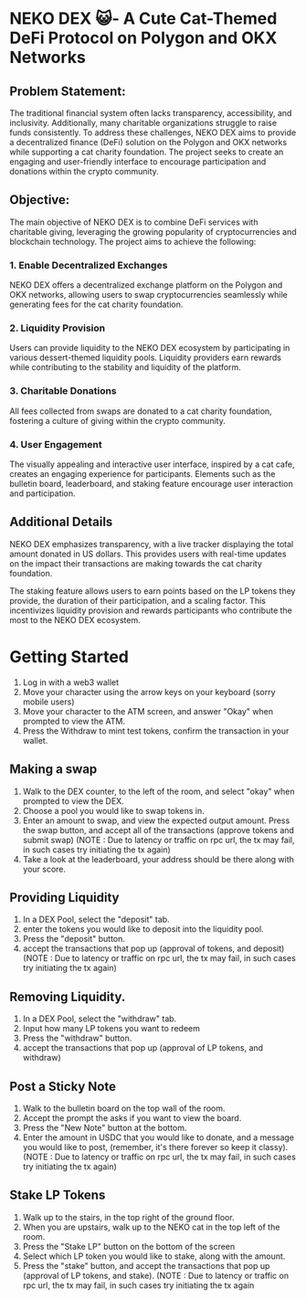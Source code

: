 # NEKO DEX 😺- A Cute Cat-Themed DeFi Protocol on Polygon and OKX Networks

## Problem Statement: <br>

The traditional financial system often lacks transparency, accessibility, and inclusivity. Additionally, many charitable organizations struggle to raise funds consistently. To address these challenges, NEKO DEX aims to provide a decentralized finance (DeFi) solution on the Polygon and OKX networks while supporting a cat charity foundation. The project seeks to create an engaging and user-friendly interface to encourage participation and donations within the crypto community.

## Objective: <br>

The main objective of NEKO DEX is to combine DeFi services with charitable giving, leveraging the growing popularity of cryptocurrencies and blockchain technology. The project aims to achieve the following:

### 1. Enable Decentralized Exchanges <br>

NEKO DEX offers a decentralized exchange platform on the Polygon and OKX networks, allowing users to swap cryptocurrencies seamlessly while generating fees for the cat charity foundation.

### 2. Liquidity Provision <br>

Users can provide liquidity to the NEKO DEX ecosystem by participating in various dessert-themed liquidity pools. Liquidity providers earn rewards while contributing to the stability and liquidity of the platform.

### 3. Charitable Donations <br>

All fees collected from swaps are donated to a cat charity foundation, fostering a culture of giving within the crypto community.

### 4. User Engagement <br>

The visually appealing and interactive user interface, inspired by a cat cafe, creates an engaging experience for participants. Elements such as the bulletin board, leaderboard, and staking feature encourage user interaction and participation.

## Additional Details <br>

NEKO DEX emphasizes transparency, with a live tracker displaying the total amount donated in US dollars. This provides users with real-time updates on the impact their transactions are making towards the cat charity foundation.

The staking feature allows users to earn points based on the LP tokens they provide, the duration of their participation, and a scaling factor. This incentivizes liquidity provision and rewards participants who contribute the most to the NEKO DEX ecosystem.

# Getting Started

1. Log in with a web3 wallet <br>
2. Move your character using the arrow keys on your keyboard (sorry mobile users) <br>
3. Move your character to the ATM screen, and answer "Okay" when prompted to view the ATM. <br>
4. Press the Withdraw to mint test tokens, confirm the transaction in your wallet. <br>

## Making a swap

1. Walk to the DEX counter, to the left of the room, and select "okay" when prompted to view the DEX. <br>
2. Choose a pool you would like to swap tokens in. <br>
3. Enter an amount to swap, and view the expected output amount. Press the swap button, and accept all of the transactions (approve tokens and submit swap)
   (NOTE : Due to latency or traffic on rpc url, the tx may fail, in such cases try initiating the tx again) <br>
4. Take a look at the leaderboard, your address should be there along with your score. <br>

## Providing Liquidity

1. In a DEX Pool, select the "deposit" tab. <br>
2. enter the tokens you would like to deposit into the liquidity pool. <br>
3. Press the "deposit" button. <br>
4. accept the transactions that pop up (approval of tokens, and deposit) <br>
   (NOTE : Due to latency or traffic on rpc url, the tx may fail, in such cases try initiating the tx again) <br>

## Removing Liquidity.

1. In a DEX Pool, select the "withdraw" tab. <br>
2. Input how many LP tokens you want to redeem <br>
3. Press the "withdraw" button. <br>
4. accept the transactions that pop up (approval of LP tokens, and withdraw) <br>

## Post a Sticky Note

1. Walk to the bulletin board on the top wall of the room. <br>
2. Accept the prompt the asks if you want to view the board. <br>
3. Press the "New Note" button at the bottom. <br>
4. Enter the amount in USDC that you would like to donate, and a message you would like to post, (remember, it's there forever so keep it classy).
   (NOTE : Due to latency or traffic on rpc url, the tx may fail, in such cases try initiating the tx again) <br>

## Stake LP Tokens

1. Walk up to the stairs, in the top right of the ground floor. <br>
2. When you are upstairs, walk up to the NEKO cat in the top left of the room. <br>
3. Press the "Stake LP" button on the bottom of the screen <br>
4. Select which LP token you would like to stake, along with the amount. <br>
5. Press the "stake" button, and accept the transactions that pop up (approval of LP tokens, and stake).
   (NOTE : Due to latency or traffic on rpc url, the tx may fail, in such cases try initiating the tx again
